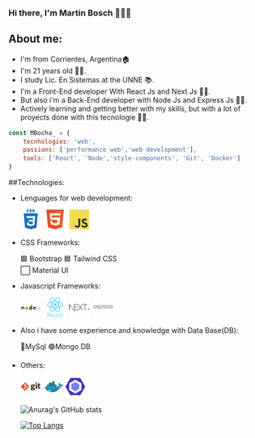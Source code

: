 ### Hi there, I'm Martin Bosch 👋🙋‍♂️


## About me:

- I'm from Corrientes, Argentina🏠
- I'm 21 years old 🙇‍♂️.
- I study Lic. En Sistemas at the UNNE 📚.
- I'm a Front-End developer With React Js and Next Js 👨‍💻. 
- But also i'm a Back-End developer with Node Js and Express Js 👨‍💻.
- Actively learning and getting better with my skills, but with a lot of proyects done with this tecnologie 💆‍♂️.



```js
const MBocha_ = {
    tecnhologies: 'web',
    passions: ['performance web','web development'],
    tools: ['React', 'Node','style-components', 'Git', 'Docker']
}
```  


##Technologies:

   - Lenguages for web development: 
    
        <img src="https://github.com/devicons/devicon/blob/master/icons/css3/css3-plain-wordmark.svg"  title="CSS3" alt="CSS" width="40" height="40"/>&nbsp;
        <img src="https://github.com/devicons/devicon/blob/master/icons/html5/html5-original.svg" title="HTML5" alt="HTML" width="40" height="40"/>&nbsp;
        <img src="https://github.com/devicons/devicon/blob/master/icons/javascript/javascript-original.svg" title="JavaScript" alt="JavaScript" width="40" height="40"/>&nbsp;
    
   - CSS Frameworks: 
    
        🟪 Bootstrap
        🟦 Tailwind CSS  
        ⬜ Material UI
        
   - Javascript Frameworks:
    
        <img src="https://github.com/devicons/devicon/blob/master/icons/nodejs/nodejs-original-wordmark.svg" title="NodeJS" alt="NodeJS" width="40" height="40"/>&nbsp;
        <img src="https://github.com/devicons/devicon/blob/master/icons/react/react-original-wordmark.svg" title="React" alt="React" width="40" height="40"/>&nbsp;
        <img src="https://github.com/devicons/devicon/blob/master/icons/nextjs/nextjs-original-wordmark.svg" title="NextJs" alt="NextJs" width="40" height="40"/>&nbsp;
        <img src="https://github.com/devicons/devicon/blob/master/icons/express/express-original-wordmark.svg" title="ExpressJS" alt="ExpressJS" width="40" height="40"/>&nbsp;
    
    
   - Also i have some experience and knowledge with Data Base(DB):
    
        🔵MySql
        🟢Mongo DB
        
   - Others:
        
        <img src="https://github.com/devicons/devicon/blob/master/icons/git/git-original-wordmark.svg" title="Git" alt="Git" width="40" height="40"/>
        <img src="https://github.com/devicons/devicon/blob/master/icons/docker/docker-original.svg" title="Docker" alt="Docker" width="40" height="40"/>
        <img src="https://github.com/devicons/devicon/blob/master/icons/eslint/eslint-original.svg" title="Eslint" alt="Eslint" width="40" height="40"/>
    
    
    
        ![Anurag's GitHub stats](https://github-readme-stats.vercel.app/api?username=MbochaL&show_icons=true&theme=gruvbox)
        
        [![Top Langs](https://github-readme-stats.vercel.app/api/top-langs/?username=MbochaL&show_icons=true&theme=gruvbox)](https://github.com/anuraghazra/github-readme-stats)










